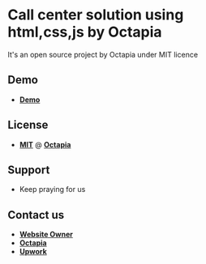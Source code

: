 # Call center solution using html,css,js by Octapia

It's an open source project by Octapia under MIT licence

## Demo

- **[Demo](https://mistersakil.github.io/call-center-solution-using-html-css-js-by-octapia/)**

## License

- **[MIT](http://en.wikipedia.org/wiki/MIT_License)** @ **[Octapia](https://www.facebook.com/octapia.com.bd)**

## Support

- Keep praying for us

## Contact us

- **[Website Owner](https://www.facebook.com/groups/websiteowner)**
- **[Octapia](https://www.facebook.com/octapia.com.bd)**
- **[Upwork](https://www.upwork.com/o/companies/~011335ddde8074293a/)**
